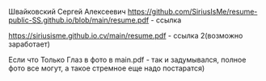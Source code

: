 Швайковский Сергей Алексеевич
https://github.com/SiriusIsMe/resume-public-SS.github.io/blob/main/resume.pdf - ссылка

https://siriusisme.github.io.cv/main/resume.pdf - ссылка 2(возможно заработает)

Если что Только Глаз в фото в main.pdf - так и задумывался, полное фото все могут, а такое стремное еще надо постаратся)
